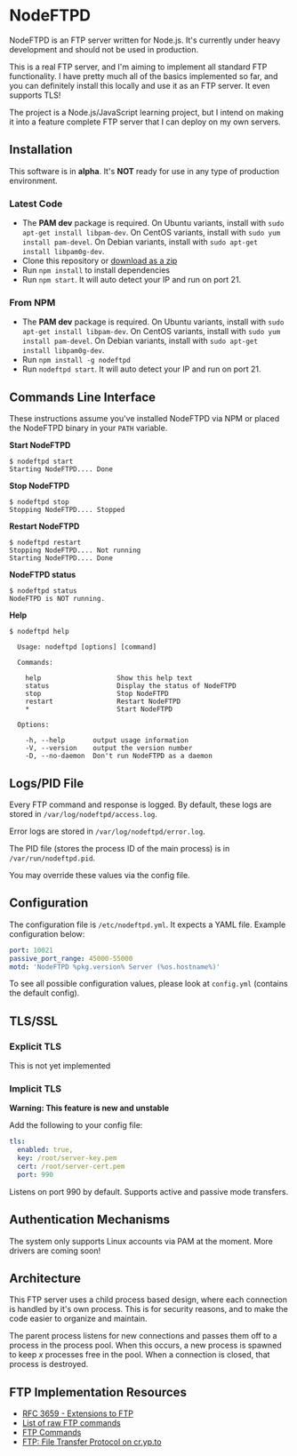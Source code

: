 NodeFTPD
========

NodeFTPD is an FTP server written for Node.js. It's currently under heavy development and should not be used in production.

This is a real FTP server, and I'm aiming to implement all standard FTP functionality. I have pretty much all of the basics implemented so far, and you can definitely install this locally and use it as an FTP server. It even supports TLS!

The project is a Node.js/JavaScript learning project, but I intend on making it into a feature complete FTP server that I can deploy on my own servers.

Installation
------------

This software is in **alpha**. It's **NOT** ready for use in any type of production environment.

### Latest Code

* The **PAM dev** package is required. On Ubuntu variants, install with `sudo apt-get install libpam-dev`. On CentOS variants, install with `sudo yum install pam-devel`. On Debian variants, install with `sudo apt-get install libpam0g-dev`.
* Clone this repository or [download as a zip](https://github.com/brandonwamboldt/nodeftpd/archive/master.zip)
* Run `npm install` to install dependencies
* Run `npm start`. It will auto detect your IP and run on port 21.

### From NPM

* The **PAM dev** package is required. On Ubuntu variants, install with `sudo apt-get install libpam-dev`. On CentOS variants, install with `sudo yum install pam-devel`. On Debian variants, install with `sudo apt-get install libpam0g-dev`.
* Run `npm install -g nodeftpd`
* Run `nodeftpd start`. It will auto detect your IP and run on port 21.

Commands Line Interface
-----------------------

These instructions assume you've installed NodeFTPD via NPM or placed the NodeFTPD binary in your `PATH` variable.

**Start NodeFTPD**

```
$ nodeftpd start
Starting NodeFTPD.... Done
```

**Stop NodeFTPD**

```
$ nodeftpd stop
Stopping NodeFTPD.... Stopped
```

**Restart NodeFTPD**

```
$ nodeftpd restart
Stopping NodeFTPD.... Not running
Starting NodeFTPD.... Done
```

**NodeFTPD status**

```
$ nodeftpd status
NodeFTPD is NOT running.
```

**Help**

```
$ nodeftpd help

  Usage: nodeftpd [options] [command]

  Commands:

    help                   Show this help text
    status                 Display the status of NodeFTPD
    stop                   Stop NodeFTPD
    restart                Restart NodeFTPD
    *                      Start NodeFTPD

  Options:

    -h, --help       output usage information
    -V, --version    output the version number
    -D, --no-daemon  Don't run NodeFTPD as a daemon
```

Logs/PID File
-------------

Every FTP command and response is logged. By default, these logs are stored in `/var/log/nodeftpd/access.log`.

Error logs are stored in `/var/log/nodeftpd/error.log`.

The PID file (stores the process ID of the main process) is in `/var/run/nodeftpd.pid`.

You may override these values via the config file.

Configuration
-------------

The configuration file is `/etc/nodeftpd.yml`. It expects a YAML file. Example configuration below:

```yaml
port: 10021
passive_port_range: 45000-55000
motd: 'NodeFTPD %pkg.version% Server (%os.hostname%)'
```

To see all possible configuration values, please look at `config.yml` (contains the default config).

TLS/SSL
-------

### Explicit TLS

This is not yet implemented

### Implicit TLS

**Warning: This feature is new and unstable**

Add the following to your config file:

```yaml
tls:
  enabled: true,
  key: /root/server-key.pem
  cert: /root/server-cert.pem
  port: 990
```

Listens on port 990 by default. Supports active and passive mode transfers.

Authentication Mechanisms
-------------------------

The system only supports Linux accounts via PAM at the moment. More drivers are coming soon!

Architecture
------------

This FTP server uses a child process based design, where each connection is handled by it's own process. This is for security reasons, and to make the code easier to organize and maintain.

The parent process listens for new connections and passes them off to a process in the process pool. When this occurs, a new process is spawned to keep *x* processes free in the pool. When a connection is closed, that process is destroyed.

FTP Implementation Resources
----------------------------

* [RFC 3659 - Extensions to FTP](http://tools.ietf.org/html/rfc3659)
* [List of raw FTP commands](http://www.nsftools.com/tips/RawFTP.htm)
* [FTP Commands](http://www.ipswitch.com/support/ws_ftp-server/guide/v5/a_ftpref3.html)
* [FTP: File Transfer Protocol on cr.yp.to](http://cr.yp.to/ftp.html)

